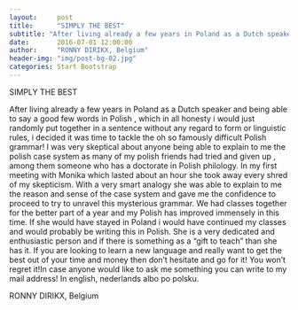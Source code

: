 ```yaml
---
layout:     post
title:      "SIMPLY THE BEST"
subtitle: "After living already a few years in Poland as a Dutch speaker and being able to say a good few words in Polish , which in all honesty i would just randomly put together in a sentence without any regard to form or linguistic rules, i decided it was time to tackle the oh so famously difficult Polish grammar! I was very skeptical about anyone being able to explain to me the polish case system as many of my polish friends had tried and given up , among them someone who has a doctorate in Polish philology. In my first meeting with Monika which lasted about an hour she took away every shred of my skepticism. With a very smart analogy she was able to explain to me the reason and sense of the case system and gave me the confidence to proceed to try to unravel this mysterious grammar. We had classes together for the better part of a year and my Polish has improved immensely in this time. If she would have stayed in Poland i would have continued my classes and would probably be writing this in Polish. She is a very dedicated and enthusiastic person and if there is something as a “gift to teach” than she has it. If you are looking to learn a new language and really want to get the best out of your time and money then don’t hesitate and go for it! You won’t regret it!In case anyone would like to ask me something you can write to my mail address! In english, nederlands albo po polsku."
date:       2016-07-01 12:00:00
author:     "RONNY DIRIKX, Belgium"
header-img: "img/post-bg-02.jpg"
categories: Start Bootstrap
---
```


SIMPLY THE BEST

After living already a few years in Poland as a Dutch speaker and being able to say a good few words in Polish , which in all honesty i would just randomly put together in a sentence without any regard to form or linguistic rules, i decided it was time to tackle the oh so famously difficult Polish grammar! I was very skeptical about anyone being able to explain to me the polish case system as many of my polish friends had tried and given up , among them someone who has a doctorate in Polish philology. In my first meeting with Monika which lasted about an hour she took away every shred of my skepticism. With a very smart analogy she was able to explain to me the reason and sense of the case system and gave me the confidence to proceed to try to unravel this mysterious grammar. We had classes together for the better part of a year and my Polish has improved immensely in this time. If she would have stayed in Poland i would have continued my classes and would probably be writing this in Polish. She is a very dedicated and enthusiastic person and if there is something as a “gift to teach” than she has it. If you are looking to learn a new language and really want to get the best out of your time and money then don’t hesitate and go for it! You won’t regret it!In case anyone would like to ask me something you can write to my mail address! In english, nederlands albo po polsku.

RONNY DIRIKX, Belgium
